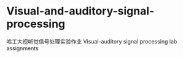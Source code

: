 # Visual-and-auditory-signal-processing
哈工大视听觉信号处理实验作业
Visual-auditory signal processing lab assignments
